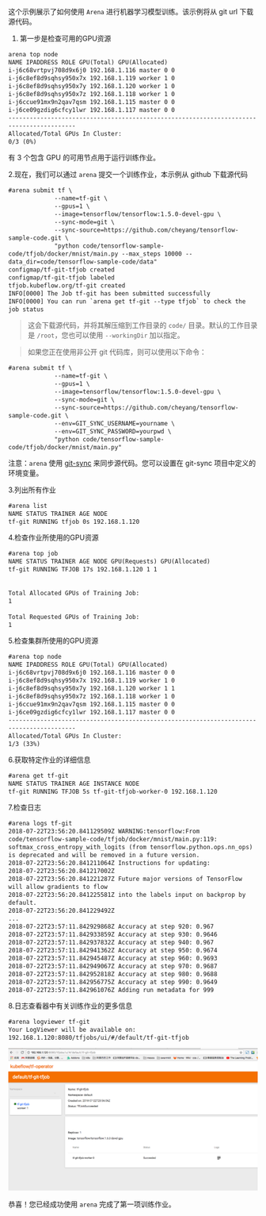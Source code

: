 ﻿
这个示例展示了如何使用 `Arena` 进行机器学习模型训练。该示例将从 git url 下载源代码。

1. 第一步是检查可用的GPU资源

```
arena top node
NAME IPADDRESS ROLE GPU(Total) GPU(Allocated)
i-j6c68vrtpvj708d9x6j0 192.168.1.116 master 0 0
i-j6c8ef8d9sqhsy950x7x 192.168.1.119 worker 1 0
i-j6c8ef8d9sqhsy950x7y 192.168.1.120 worker 1 0
i-j6c8ef8d9sqhsy950x7z 192.168.1.118 worker 1 0
i-j6ccue91mx9n2qav7qsm 192.168.1.115 master 0 0
i-j6ce09gzdig6cfcy1lwr 192.168.1.117 master 0 0
-----------------------------------------------------------------------------------------
Allocated/Total GPUs In Cluster:
0/3 (0%)
```

有 3 个包含 GPU 的可用节点用于运行训练作业。


2\.现在，我们可以通过 `arena` 提交一个训练作业，本示例从 github 下载源代码

```
#arena submit tf \
             --name=tf-git \
             --gpus=1 \
             --image=tensorflow/tensorflow:1.5.0-devel-gpu \
             --sync-mode=git \
             --sync-source=https://github.com/cheyang/tensorflow-sample-code.git \
             "python code/tensorflow-sample-code/tfjob/docker/mnist/main.py --max_steps 10000 --data_dir=code/tensorflow-sample-code/data"
configmap/tf-git-tfjob created
configmap/tf-git-tfjob labeled
tfjob.kubeflow.org/tf-git created
INFO[0000] The Job tf-git has been submitted successfully
INFO[0000] You can run `arena get tf-git --type tfjob` to check the job status
```

> 这会下载源代码，并将其解压缩到工作目录的 `code/` 目录。默认的工作目录是 `/root`，您也可以使用 `--workingDir` 加以指定。

> 如果您正在使用非公开 git 代码库，则可以使用以下命令：

```
#arena submit tf \
             --name=tf-git \
             --gpus=1 \
             --image=tensorflow/tensorflow:1.5.0-devel-gpu \
             --sync-mode=git \
             --sync-source=https://github.com/cheyang/tensorflow-sample-code.git \
             --env=GIT_SYNC_USERNAME=yourname \
             --env=GIT_SYNC_PASSWORD=yourpwd \
             "python code/tensorflow-sample-code/tfjob/docker/mnist/main.py"
```

注意：`arena` 使用 [git-sync](https://github.com/kubernetes/git-sync/blob/master/cmd/git-sync/main.go) 来同步源代码。您可以设置在 git-sync 项目中定义的环境变量。

3\.列出所有作业

```
#arena list
NAME STATUS TRAINER AGE NODE
tf-git RUNNING tfjob 0s 192.168.1.120
```

4\.检查作业所使用的GPU资源

```
#arena top job
NAME STATUS TRAINER AGE NODE GPU(Requests) GPU(Allocated)
tf-git RUNNING TFJOB 17s 192.168.1.120 1 1


Total Allocated GPUs of Training Job:
1

Total Requested GPUs of Training Job:
1
```

5\.检查集群所使用的GPU资源

```
#arena top node
NAME IPADDRESS ROLE GPU(Total) GPU(Allocated)
i-j6c68vrtpvj708d9x6j0 192.168.1.116 master 0 0
i-j6c8ef8d9sqhsy950x7x 192.168.1.119 worker 1 0
i-j6c8ef8d9sqhsy950x7y 192.168.1.120 worker 1 1
i-j6c8ef8d9sqhsy950x7z 192.168.1.118 worker 1 0
i-j6ccue91mx9n2qav7qsm 192.168.1.115 master 0 0
i-j6ce09gzdig6cfcy1lwr 192.168.1.117 master 0 0
-----------------------------------------------------------------------------------------
Allocated/Total GPUs In Cluster:
1/3 (33%)
```


6\.获取特定作业的详细信息

```
#arena get tf-git
NAME STATUS TRAINER AGE INSTANCE NODE
tf-git RUNNING TFJOB 5s tf-git-tfjob-worker-0 192.168.1.120
```

7\.检查日志

```
#arena logs tf-git
2018-07-22T23:56:20.841129509Z WARNING:tensorflow:From code/tensorflow-sample-code/tfjob/docker/mnist/main.py:119: softmax_cross_entropy_with_logits (from tensorflow.python.ops.nn_ops) is deprecated and will be removed in a future version.
2018-07-22T23:56:20.841211064Z Instructions for updating:
2018-07-22T23:56:20.841217002Z
2018-07-22T23:56:20.841221287Z Future major versions of TensorFlow will allow gradients to flow
2018-07-22T23:56:20.841225581Z into the labels input on backprop by default.
2018-07-22T23:56:20.841229492Z
...
2018-07-22T23:57:11.842929868Z Accuracy at step 920: 0.967
2018-07-22T23:57:11.842933859Z Accuracy at step 930: 0.9646
2018-07-22T23:57:11.842937832Z Accuracy at step 940: 0.967
2018-07-22T23:57:11.842941362Z Accuracy at step 950: 0.9674
2018-07-22T23:57:11.842945487Z Accuracy at step 960: 0.9693
2018-07-22T23:57:11.842949067Z Accuracy at step 970: 0.9687
2018-07-22T23:57:11.842952818Z Accuracy at step 980: 0.9688
2018-07-22T23:57:11.842956775Z Accuracy at step 990: 0.9649
2018-07-22T23:57:11.842961076Z Adding run metadata for 999
```

8\.日志查看器中有关训练作业的更多信息

```
#arena logviewer tf-git
Your LogViewer will be available on:
192.168.1.120:8080/tfjobs/ui/#/default/tf-git-tfjob
```

![](1-tfjob-logviewer.jpg)


恭喜！您已经成功使用 `arena` 完成了第一项训练作业。 
